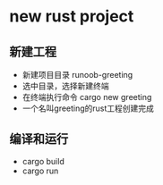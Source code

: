 # new rust project

## 新建工程

* 新建项目目录 runoob-greeting
* 选中目录，选择新建终端
* 在终端执行命令 cargo new greeting
* 一个名叫greeting的rust工程创建完成

## 编译和运行

* cargo build
* cargo run

